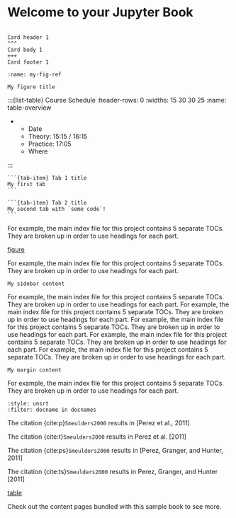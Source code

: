 # Welcome to your Jupyter Book

````{card} Card 1 title

Card header 1
^^^
Card body 1
+++
Card footer 1
````

```{figure} logo.png
:name: my-fig-ref

My figure title
```

:::{list-table} Course Schedule
:header-rows: 0
:widths: 15 30 30 25
:name: table-overview

* - Date
  - Theory: 15:15 / 16:15
  - Practice: 17:05
  - Where

:::

````{tab-set}
```{tab-item} Tab 1 title
My first tab
```

```{tab-item} Tab 2 title
My second tab with `some code`!
```
````

For example, the main index file for this project contains 5 separate TOCs. They are broken up in order to use headings for each part.

[figure](my-fig-ref)

For example, the main index file for this project contains 5 separate TOCs. They are broken up in order to use headings for each part. 

```{sidebar} My sidebar title
My sidebar content
```

For example, the main index file for this project contains 5 separate TOCs. They are broken up in order to use headings for each part. For example, the main index file for this project contains 5 separate TOCs. They are broken up in order to use headings for each part. For example, the main index file for this project contains 5 separate TOCs. They are broken up in order to use headings for each part. For example, the main index file for this project contains 5 separate TOCs. They are broken up in order to use headings for each part. For example, the main index file for this project contains 5 separate TOCs. They are broken up in order to use headings for each part.

```{margin} An optional title
My margin content
```

For example, the main index file for this project contains 5 separate TOCs. They are broken up in order to use headings for each part.

```{bibliography}
:style: unsrt
:filter: docname in docnames
```

The citation {cite:p}`Smeulders2000` results in [Perez et al., 2011]

The citation {cite:t}`Smeulders2000` results in Perez et al. [2011]

The citation {cite:ps}`Smeulders2000` results in [Perez, Granger, and Hunter, 2011]

The citation {cite:ts}`Smeulders2000` results in Perez, Granger, and Hunter [2011]




[table](table-overview)

Check out the content pages bundled with this sample book to see more.

